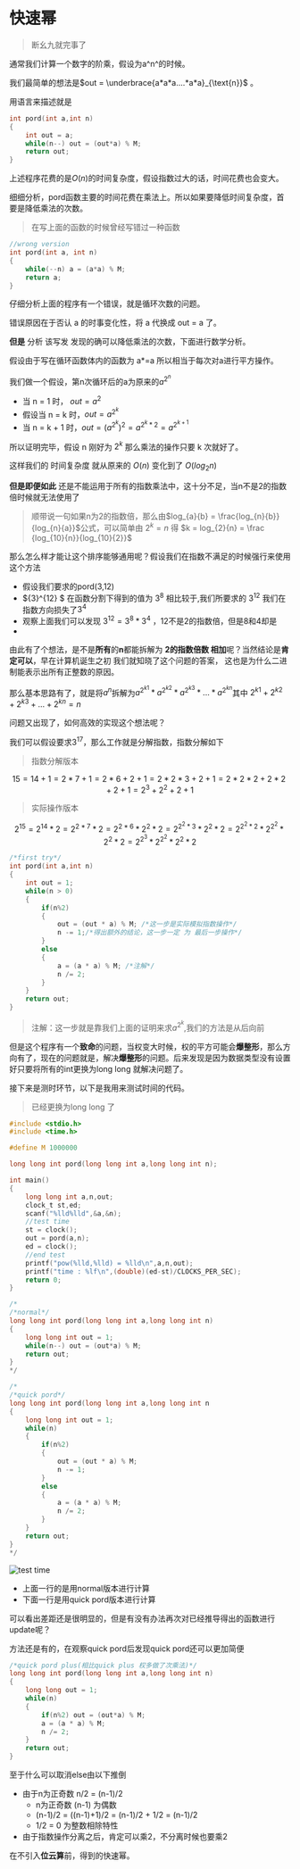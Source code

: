 # 快速幂

> 断幺九就完事了

通常我们计算一个数字的阶乘，假设为a^n^的时候。

我们最简单的想法是$out = \underbrace{a*a*a....*a*a}_{\text{n}}$  。

用语言来描述就是

```c
int pord(int a,int n)
{
    int out = a; 
    while(n--) out = (out*a) % M;
    return out;
}
```

上述程序花费的是$O(n)$的时间复杂度，假设指数过大的话，时间花费也会变大。

细细分析，pord函数主要的时间花费在乘法上。所以如果要降低时间复杂度，首要是降低乘法的次数。

> 在写上面的函数的时候曾经写错过一种函数

```c
//wrong version
int pord(int a, int n)
{
    while(--n) a = (a*a) % M;
    return a;
}
```

仔细分析上面的程序有一个错误，就是循环次数的问题。

错误原因在于否认 a 的时事变化性，将 a 代换成 out = a 了。

**但是**  分析 该写发  发现的确可以降低乘法的次数，下面进行数学分析。

假设由于写在循环函数体内的函数为 a*=a 所以相当于每次对a进行平方操作。

我们做一个假设，第n次循环后的a为原来的$a^{2^n}$

- 当 n = 1 时， $out = a^2$
- 假设当 n = k 时，$out = a^{2^k}$
- 当 n = k + 1 时，$out = (a^{2^k})^2 = a^{{2^k}*{2}} = a^{2^{k+1}}$

所以证明完毕，假设 n 刚好为 $2^k$ 那么乘法的操作只要 k 次就好了。

这样我们的 时间复杂度 就从原来的 $O(n)$ 变化到了 $O(log_{2}{n})$

**但是即便如此** 还是不能运用于所有的指数乘法中，这十分不足，当n不是2的指数倍时候就无法使用了

> 顺带说一句如果n为2的指数倍，那么由$log_{a}{b} = \frac{log_{n}{b}}{log_{n}{a}}$公式，可以简单由 ${2}^k = n$ 得 $k = log_{2}{n} = \frac {log_{10}{n}}{log_{10}{2}}$   

那么怎么样才能让这个排序能够通用呢？假设我们在指数不满足的时候强行来使用这个方法

- 假设我们要求的pord(3,12)
- ${3}^{12} $ 在函数分割下得到的值为 ${3}^{8}$ 相比较于,我们所要求的  ${3}^{12}$  我们在指数方向损失了$3^4$
- 观察上面我们可以发现 $3^{12} = 3^{8}*3^{4}$ ，12不是2的指数倍，但是8和4却是
- 

由此有了个想法，是不是**所有**的**n**都能拆解为 **2的指数倍数 相加**呢？当然结论是**肯定可以**，早在计算机诞生之初 我们就知晓了这个问题的答案， 这也是为什么二进制能表示出所有正整数的原因。

那么基本思路有了，就是将$a^n$拆解为$a^{2^{k1}}*a^{2^{k2}}*a^{2^{k3}}*...*a^{2^{kn}}$其中 ${2}^{k1} + {2}^{k2} + {2}^{k3} +...+{2}^{kn} = n$

问题又出现了，如何高效的实现这个想法呢？

我们可以假设要求$3^{17}$，那么工作就是分解指数，指数分解如下
> 指数分解版本

$$
15=14+1=2*7+1=2*6+2+1=2*2*3+2+1=2*2*2+2*2+2+1 = 2^3+2^2+2+1
$$

>实际操作版本

$$
2^{15}=2^{14}*2=2^{2*7}*2=2^{2*6}*2^{2}*2=2^{2^{2}*3}*2^{2}*2=2^{2^{2}*2}*2^{2^{2}}*2^{2}*2 = 2^{2^{3}}*2^{2^{2}}*2^{2}*2
$$
```c
/*first try*/
int pord(int a,int n)
{
    int out = 1;
    while(n > 0)
    {
        if(n%2)
        {
            out = (out * a) % M; /*这一步是实际模拟指数操作*/
            n -= 1;/*得出额外的结论，这一步一定 为 最后一步操作*/
        }
        else
        {  
            a = (a * a) % M; /*注解*/
     		n /= 2;
        } 
    }
    return out;
}
```
> 注解：这一步就是靠我们上面的证明来求$a^{{2}^{k}}$,我们的方法是从后向前
>

 但是这个程序有一个**致命**的问题，当权变大时候，权的平方可能会**爆整形**，那么方向有了，现在的问题就是，解决**爆整形**的问题。后来发现是因为数据类型没有设置好只要将所有的int更换为long long 就解决问题了。

接下来是测时环节，以下是我用来测试时间的代码。

> 已经更换为long long 了

```c
#include <stdio.h>
#include <time.h>

#define M 1000000

long long int pord(long long int a,long long int n);

int main()
{
    long long int a,n,out;
    clock_t st,ed;
    scanf("%lld%lld",&a,&n);
    //test time
    st = clock();
    out = pord(a,n);
    ed = clock();
    //end test
    printf("pow(%lld,%lld) = %lld\n",a,n,out);
    printf("time : %lf\n",(double)(ed-st)/CLOCKS_PER_SEC);
    return 0;
}

/*
/*normal*/
long long int pord(long long int a,long long int n)
{
    long long int out = 1; 
    while(n--) out = (out*a) % M;
    return out;
}
*/

/*
/*quick pord*/
long long int pord(long long int a,long long int n
{
    long long int out = 1;
    while(n)
    {
        if(n%2)
        {
            out = (out * a) % M;
            n -= 1;
        }
        else
        {
            a = (a * a) % M;
     		n /= 2;
        }
    }
    return out;
}
*/
```

![test time](https://raw.githubusercontent.com/Mirasire/study-notes/master/pic/Quickpord.png)
 - 上面一行的是用normal版本进行计算
 - 下面一行是用quick pord版本进行计算

可以看出差距还是很明显的，但是有没有办法再次对已经推导得出的函数进行update呢？

方法还是有的，在观察quick pord后发现quick pord还可以更加简便

```c
/*quick pord plus(相比quick plus 权多做了次乘法)*/
long long int pord(long long int a,long long int n)
{
	long long out = 1;
	while(n)
    {
    	if(n%2) out = (out*a) % M;
    	a = (a * a) % M;
    	n /= 2;
    }
    return out;
}
```

至于什么可以取消else由以下推倒

- 由于n为正奇数 n/2 = (n-1)/2
  - n为正奇数 (n-1) 为偶数 
  - (n-1)/2 = ((n-1)+1)/2 = (n-1)/2 + 1/2 = (n-1)/2 
  - 1/2 = 0 为整数相除特性
- 由于指数操作分离之后，肯定可以乘2，不分离时候也要乘2

在不引入**位云算**前，得到的快速幂。